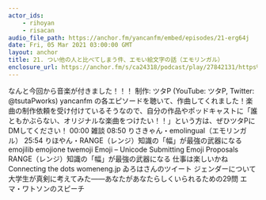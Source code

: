 ```yaml
---
actor_ids:
    - rihoyan
    - risacan
audio_file_path: https://anchor.fm/yancanfm/embed/episodes/21-erg64j
date: Fri, 05 Mar 2021 03:00:00 GMT
layout: anchor
title: 21. つい他の人と比べてしまう件、エモい絵文字の話（エモリンガル）
enclosure_url: https://anchor.fm/s/ca24318/podcast/play/27842131/https%3A%2F%2Fd3ctxlq1ktw2nl.cloudfront.net%2Fstaging%2F2021-2-4%2Ffa49a686-8448-647d-037e-85ec10f8f09d.mp3
---
```

なんと今回から音楽が付きました！！！
制作: ツタP (YouTube: ツタP, Twitter: @tsutaPworks)
yancanfm の各エピソードを聴いて、作曲してくれました！楽曲の制作依頼を受け付けているそうなので、自分の作品やポッドキャストに「誰ともかぶらない、オリジナルな楽曲をつけたい！！」という方は、ぜひツタPにDMしてください！
00:00 雑談
08:50 りさきゃん・emolingual（エモリンガル）
25:54 りほやん・RANGE（レンジ）知識の「幅」が最強の武器になる
emojilib
emojione
twemoji
Emoji – Unicode
Submitting Emoji Proposals
RANGE（レンジ）知識の「幅」が最強の武器になる
仕事は楽しいかね
Connecting the dots
womeneng.jp
ゐろはさんのツイート
ジェンダーについて大学生が真剣に考えてみた――あなたがあなたらしくいられるための29問
エマ・ワトソンのスピーチ
  